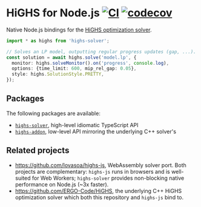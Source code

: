 # HiGHS for Node.js [![CI](https://github.com/opvious/highs.ts/actions/workflows/ci.yml/badge.svg)](https://github.com/opvious/highs.ts/actions/workflows/ci.yml) [![codecov](https://codecov.io/gh/opvious/highs.ts/branch/main/graph/badge.svg?token=yZatY8V1oT)](https://codecov.io/gh/opvious/highs.ts)

Native Node.js bindings for the [HiGHS optimization solver][highs].

```typescript
import * as highs from 'highs-solver';

// Solves an LP model, outputting regular progress updates (gap, ...).
const solution = await highs.solve('model.lp', {
  monitor: highs.solveMonitor().on('progress', console.log),
  options: {time_limit: 600, mip_rel_gap: 0.05},
  style: highs.SolutionStyle.PRETTY,
});
```

## Packages

The following packages are available:

+ [`highs-solver`](/packages/highs-solver), high-level idiomatic TypeScript API
+ [`highs-addon`](/packages/highs-addon), low-level API mirroring the underlying
  C++ solver's

## Related projects

+ https://github.com/lovasoa/highs-js, WebAssembly solver port. Both projects
  are complementary: `highs-js` runs in browsers and is well-suited for Web
  Workers; `highs-solver` provides non-blocking native performance on Node.js
  (~3x faster).
+ https://github.com/ERGO-Code/HiGHS, the underlying C++ HiGHS optimization
  solver which both this repository and `highs-js` bind to.

[highs]: https://github.com/ERGO-COde/HiGHS
